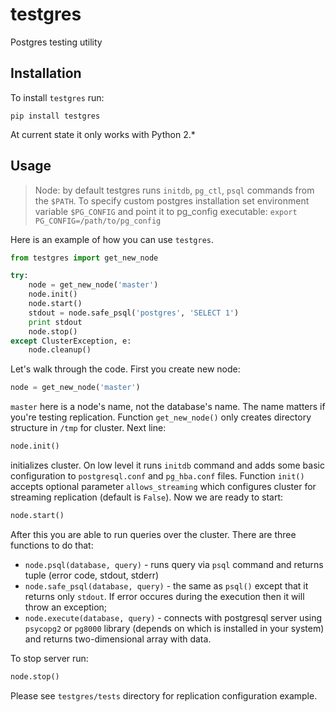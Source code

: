 # testgres

Postgres testing utility

## Installation

To install `testgres` run:

```
pip install testgres
```

At current state it only works with Python 2.*

## Usage


> Node: by default testgres runs `initdb`, `pg_ctl`, `psql` commands from the `$PATH`. To specify custom postgres installation set environment variable `$PG_CONFIG` and point it to pg_config executable: `export PG_CONFIG=/path/to/pg_config`

Here is an example of how you can use `testgres`.

```python
from testgres import get_new_node

try:
    node = get_new_node('master')
    node.init()
    node.start()
    stdout = node.safe_psql('postgres', 'SELECT 1')
    print stdout
    node.stop()
except ClusterException, e:
    node.cleanup()
```

Let's walk through the code. First you create new node:

```python
node = get_new_node('master')
```

`master` here is a node's name, not the database's name. The name matters if you're testing replication. Function `get_new_node()` only creates directory structure in `/tmp` for cluster. Next line:

```python
node.init()
```

initializes cluster. On low level it runs `initdb` command and adds some basic configuration to `postgresql.conf` and `pg_hba.conf` files. Function `init()` accepts optional parameter `allows_streaming` which configures cluster for streaming replication (default is `False`).
Now we are ready to start:

```python
node.start()
```

After this you are able to run queries over the cluster. There are three functions to do that:

* `node.psql(database, query)` - runs query via `psql` command and returns tuple (error code, stdout, stderr)
* `node.safe_psql(database, query)` - the same as `psql()` except that it returns only `stdout`. If error occures during the execution then it will throw an exception;
* `node.execute(database, query)` - connects with postgresql server using `psycopg2` or `pg8000` library (depends on which is installed in your system) and returns two-dimensional array with data.

To stop server run:

```python
node.stop()
```

Please see `testgres/tests` directory for replication configuration example.
